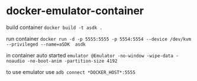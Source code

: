 # docker-emulator-container
build container
```docker build -t asdk .```

run container
```docker run -d -p 5555:5555 -p 5554:5554 --device /dev/kvm --privileged --name=aSDK  asdk```

in container auto started
```emulator @Emulator -no-window -wipe-data -noaudio -no-boot-anim -partition-size 4192```

to use emulator use
```adb connect *DOCKER_HOST*:5555```

